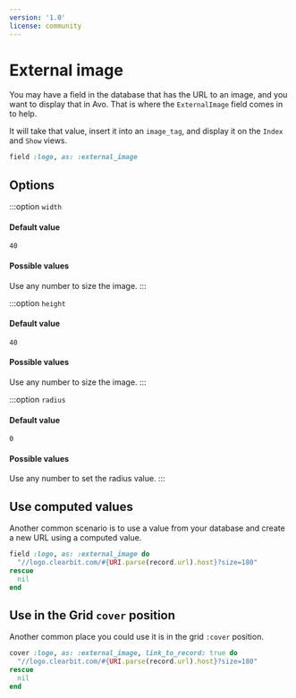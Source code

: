 ```yaml
---
version: '1.0'
license: community
---
```


# External image

You may have a field in the database that has the URL to an image, and you want to display that in Avo. That is where the `ExternalImage` field comes in to help.

It will take that value, insert it into an `image_tag`, and display it on the `Index` and `Show` views.

```ruby
field :logo, as: :external_image
```

## Options

:::option `width`

#### Default value

`40`

#### Possible values

Use any number to size the image.
:::

:::option `height`
#### Default value

`40`

#### Possible values

Use any number to size the image.
:::

:::option `radius`
#### Default value

`0`

#### Possible values

Use any number to set the radius value.
:::

<!-- @include: ./../common/link_to_record_common.md-->

## Use computed values

Another common scenario is to use a value from your database and create a new URL using a computed value.

```ruby
field :logo, as: :external_image do
  "//logo.clearbit.com/#{URI.parse(record.url).host}?size=180"
rescue
  nil
end
```

## Use in the Grid `cover` position

Another common place you could use it is in the grid `:cover` position.

```ruby
cover :logo, as: :external_image, link_to_record: true do
  "//logo.clearbit.com/#{URI.parse(record.url).host}?size=180"
rescue
  nil
end
```
